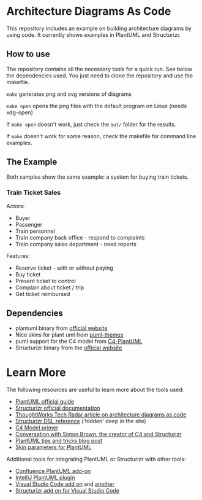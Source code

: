 # Architecture Diagrams As Code

This repository includes an example on building architecture diagrams by using code. It currently shows examples in PlantUML and Structurizr.

## How to use

The repository contains all the necessary tools for a quick run. See below the dependencies used. You just need to clone the repository and use the makefile.

`make` generates png and svg versions of diagrams

`make open` opens the png files with the default program on Linux (needs xdg-open)

If `make open` doesn't work, just check the `out/` folder for the results.

If `make` doesn't work for some reason, check the makefile for command line examples.

## The Example

Both samples show the same example: a system for buying train tickets. 

### Train Ticket Sales

Actors:

* Buyer
* Passenger
* Train personnel
* Train company back office - respond to complaints
* Train company sales department - need reports

Features:

* Reserve ticket - with or without paying
* Buy ticket
* Present ticket to control
* Complain about ticket / trip
* Get ticket reimbursed

## Dependencies

* plantuml binary from [official website](https://plantuml.com/)
* Nice skins for plant uml from [puml-themes](https://github.com/bschwarz/puml-themes)
* puml support for the C4 model from [C4-PlantUML](https://github.com/plantuml-stdlib/C4-PlantUML)
* Structurizr binary from the [official website](https://structurizr.com)

# Learn More

The following resources are useful to learn more about the tools used:

* [PlantUML official guide](https://plantuml.com/guide)
* [Structurizr official documentation](https://structurizr.com)
* [ThoughtWorks Tech Radar article on architecture diagrams as code](https://www.thoughtworks.com/radar/techniques?blipid=202010027)
* [Structurizr DSL reference](https://github.com/structurizr/dsl/blob/master/docs/language-reference.md) ('hidden' deep in the site)
* [C4 Model primer](https://c4model.com/)
* [Conversation with Simon Brown, the creator of C4 and Structurizr](https://youtu.be/2P0IgIds9ZA)
* [PlantUML tips and tricks blog post](https://sarafian.github.io/tips/2021/03/11/plantuml-tips-tricks-1.html)
* [Skin parameters for PlantUML](https://plantuml-documentation.readthedocs.io/en/latest/formatting/all-skin-params.html)

Additional tools for integrating PlantUML or Structurizr with other tools:

* [Confluence PlantUML add-on](https://marketplace.atlassian.com/apps/1215115/plantuml-diagrams-for-confluence?hosting=cloud&tab=overview)
* [IntelliJ PlantUML plugin](https://plugins.jetbrains.com/plugin/7017-plantuml-integration)
* [Visual Studio Code add on](https://marketplace.visualstudio.com/items?itemName=jebbs.plantuml) and [another](https://www.codeproject.com/Articles/1278703/UML-Made-Easy-with-PlantUML-VS-Code)
* [Structurizr add on for Visual Studio Code](https://marketplace.visualstudio.com/items?itemName=ciarant.vscode-structurizr)

